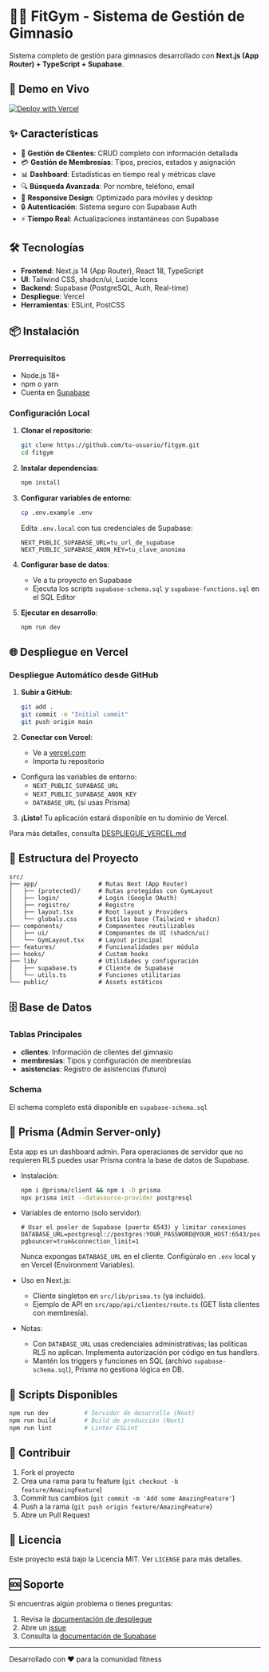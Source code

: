 # 🏋️‍♂️ FitGym - Sistema de Gestión de Gimnasio

Sistema completo de gestión para gimnasios desarrollado con **Next.js (App Router) + TypeScript + Supabase**.

## 🚀 Demo en Vivo

[![Deploy with Vercel](https://vercel.com/button)](https://vercel.com/new/clone?repository-url=https://github.com/tu-usuario/fitgym)

## ✨ Características

- 👥 **Gestión de Clientes**: CRUD completo con información detallada
- 💳 **Gestión de Membresías**: Tipos, precios, estados y asignación
- 📊 **Dashboard**: Estadísticas en tiempo real y métricas clave
- 🔍 **Búsqueda Avanzada**: Por nombre, teléfono, email
- 📱 **Responsive Design**: Optimizado para móviles y desktop
- 🔒 **Autenticación**: Sistema seguro con Supabase Auth
- ⚡ **Tiempo Real**: Actualizaciones instantáneas con Supabase

## 🛠️ Tecnologías

- **Frontend**: Next.js 14 (App Router), React 18, TypeScript
- **UI**: Tailwind CSS, shadcn/ui, Lucide Icons
- **Backend**: Supabase (PostgreSQL, Auth, Real-time)
- **Despliegue**: Vercel
- **Herramientas**: ESLint, PostCSS

## 📦 Instalación

### Prerrequisitos

- Node.js 18+ 
- npm o yarn
- Cuenta en [Supabase](https://supabase.com)

### Configuración Local

1. **Clonar el repositorio**:
   ```bash
   git clone https://github.com/tu-usuario/fitgym.git
   cd fitgym
   ```

2. **Instalar dependencias**:
   ```bash
   npm install
   ```

3. **Configurar variables de entorno**:
   ```bash
   cp .env.example .env
   ```
   
   Edita `.env.local` con tus credenciales de Supabase:
   ```env
   NEXT_PUBLIC_SUPABASE_URL=tu_url_de_supabase
   NEXT_PUBLIC_SUPABASE_ANON_KEY=tu_clave_anonima
   ```

4. **Configurar base de datos**:
   - Ve a tu proyecto en Supabase
   - Ejecuta los scripts `supabase-schema.sql` y `supabase-functions.sql` en el SQL Editor

5. **Ejecutar en desarrollo**:
   ```bash
   npm run dev
   ```

## 🌐 Despliegue en Vercel

### Despliegue Automático desde GitHub

1. **Subir a GitHub**:
   ```bash
   git add .
   git commit -m "Initial commit"
   git push origin main
   ```

2. **Conectar con Vercel**:
   - Ve a [vercel.com](https://vercel.com)
   - Importa tu repositorio
  - Configura las variables de entorno:
     - `NEXT_PUBLIC_SUPABASE_URL`
     - `NEXT_PUBLIC_SUPABASE_ANON_KEY`
     - `DATABASE_URL` (si usas Prisma)

3. **¡Listo!** Tu aplicación estará disponible en tu dominio de Vercel.

Para más detalles, consulta [DESPLIEGUE_VERCEL.md](./DESPLIEGUE_VERCEL.md)

## 📁 Estructura del Proyecto

```
src/
├── app/                 # Rutas Next (App Router)
│   ├── (protected)/     # Rutas protegidas con GymLayout
│   ├── login/           # Login (Google OAuth)
│   ├── registro/        # Registro
│   ├── layout.tsx       # Root layout y Providers
│   └── globals.css      # Estilos base (Tailwind + shadcn)
├── components/          # Componentes reutilizables
│   ├── ui/              # Componentes de UI (shadcn/ui)
│   └── GymLayout.tsx    # Layout principal
├── features/            # Funcionalidades por módulo
├── hooks/               # Custom hooks
├── lib/                 # Utilidades y configuración
│   ├── supabase.ts      # Cliente de Supabase
│   └── utils.ts         # Funciones utilitarias
└── public/              # Assets estáticos
```

## 🗄️ Base de Datos

### Tablas Principales

- **clientes**: Información de clientes del gimnasio
- **membresias**: Tipos y configuración de membresías
- **asistencias**: Registro de asistencias (futuro)

### Schema

El schema completo está disponible en `supabase-schema.sql`

## 🧩 Prisma (Admin Server-only)

Esta app es un dashboard admin. Para operaciones de servidor que no requieren RLS puedes usar Prisma contra la base de datos de Supabase.

- Instalación:
  ```bash
  npm i @prisma/client && npm i -D prisma
  npx prisma init --datasource-provider postgresql
  ```

- Variables de entorno (solo servidor):
  ```env
  # Usar el pooler de Supabase (puerto 6543) y limitar conexiones
  DATABASE_URL=postgresql://postgres:YOUR_PASSWORD@YOUR_HOST:6543/postgres?pgbouncer=true&connection_limit=1
  ```
  Nunca expongas `DATABASE_URL` en el cliente. Configúralo en `.env` local y en Vercel (Environment Variables).

- Uso en Next.js:
  - Cliente singleton en `src/lib/prisma.ts` (ya incluido).
  - Ejemplo de API en `src/app/api/clientes/route.ts` (GET lista clientes con membresía).

- Notas:
  - Con `DATABASE_URL` usas credenciales administrativas; las políticas RLS no aplican. Implementa autorización por código en tus handlers.
  - Mantén los triggers y funciones en SQL (archivo `supabase-schema.sql`), Prisma no gestiona lógica en DB.

## 🔧 Scripts Disponibles

```bash
npm run dev          # Servidor de desarrollo (Next)
npm run build        # Build de producción (Next)
npm run lint         # Linter ESLint
```

## 🤝 Contribuir

1. Fork el proyecto
2. Crea una rama para tu feature (`git checkout -b feature/AmazingFeature`)
3. Commit tus cambios (`git commit -m 'Add some AmazingFeature'`)
4. Push a la rama (`git push origin feature/AmazingFeature`)
5. Abre un Pull Request

## 📄 Licencia

Este proyecto está bajo la Licencia MIT. Ver `LICENSE` para más detalles.

## 🆘 Soporte

Si encuentras algún problema o tienes preguntas:

1. Revisa la [documentación de despliegue](./DESPLIEGUE_VERCEL.md)
2. Abre un [issue](https://github.com/tu-usuario/fitgym/issues)
3. Consulta la [documentación de Supabase](https://supabase.com/docs)

---

Desarrollado con ❤️ para la comunidad fitness
